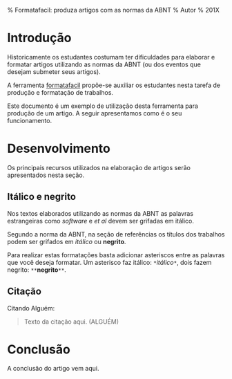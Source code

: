 % Formatafacil: produza artigos com as normas da ABNT
% Autor
% 201X

# Introdução

Historicamente os estudantes costumam ter dificuldades para elaborar
e formatar artigos utilizando as normas da ABNT (ou dos eventos que 
desejam submeter seus artigos).

A ferramenta [formatafacil](https://github.com/edusantana/formatafacil) propõe-se
auxiliar os estudantes nesta tarefa de produção e formatação de trabalhos.

Este documento é um exemplo de utilização desta ferramenta para produção
de um artigo. A seguir apresentamos como é o seu funcionamento.


# Desenvolvimento

Os principais recursos utilizados na elaboração de artigos serão apresentados nesta seção.

## Itálico e negrito

Nos textos elaborados utilizando as normas da ABNT as palavras estrangeiras como *software* e *et al* devem ser grifadas em itálico.

Segundo a norma da ABNT, na seção de referências os títulos dos trabalhos podem ser grifados em *itálico* ou **negrito**.

Para realizar estas formatações basta adicionar asteriscos entre as palavras que você deseja formatar. Um asterisco faz itálico: `*`*itálico*`*`, dois fazem negrito: `**`**negrito**`**`.


## Citação

Citando Alguém:

> Texto da citação aqui. (ALGUÉM)

# Conclusão

A conclusão do artigo vem aqui.

